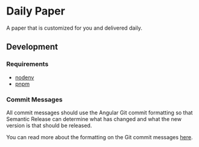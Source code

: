 # Daily Paper

A paper that is customized for you and delivered daily.

## Development

### Requirements

* [nodenv](https://github.com/nodenv/nodenv)
* [pnpm](https://pnpm.js.org/)

### Commit Messages

All commit messages should use the Angular Git commit formatting so
that Semantic Release can determine what has changed and what the new
version is that should be released.

You can read more about the formatting on the Git commit messages
[here](https://github.com/angular/angular/blob/master/CONTRIBUTING.md).

